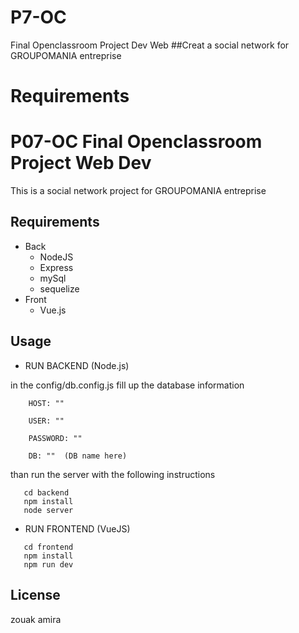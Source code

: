 # P7-OC
Final Openclassroom Project Dev Web
##Creat a social network for GROUPOMANIA entreprise

# Requirements

# P07-OC Final Openclassroom Project Web Dev

This is a social network project for GROUPOMANIA entreprise


## Requirements
* Back
    * NodeJS
    * Express
    * mySql
    * sequelize
* Front
    * Vue.js 
 


## Usage
* RUN BACKEND (Node.js)

in the config/db.config.js fill up the database information

        HOST: ""

        USER: ""

        PASSWORD: ""

        DB: ""  (DB name here)
than run the server with the following instructions

```
   cd backend 
   npm install
   node server
```
* RUN FRONTEND (VueJS)


```
   cd frontend 
   npm install
   npm run dev
```



## License
zouak amira 